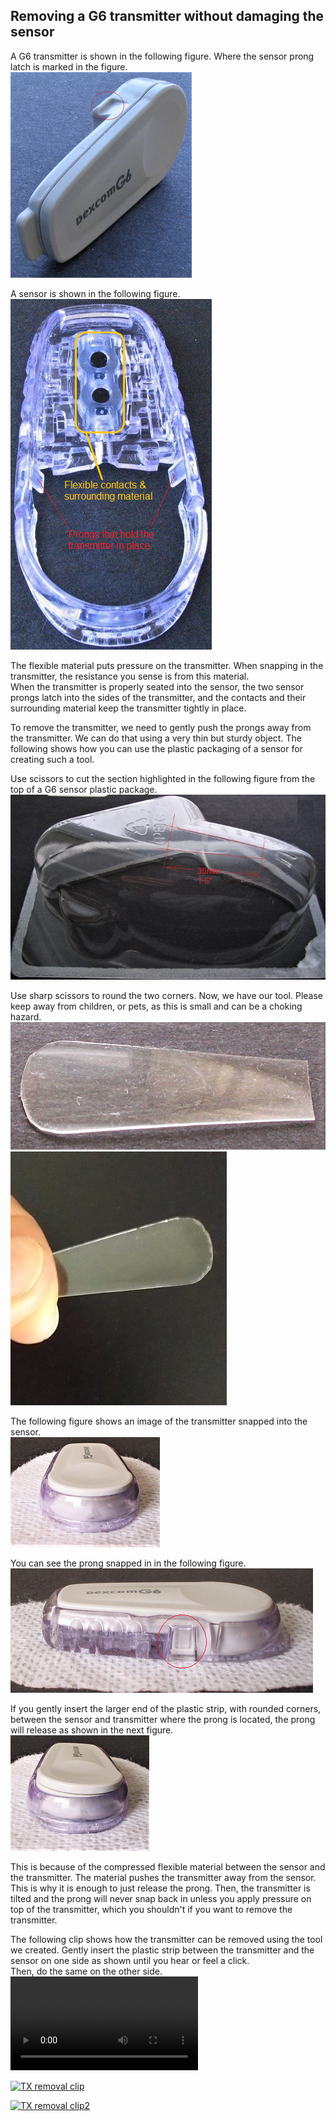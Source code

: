 ## Removing a G6 transmitter without damaging the sensor  
  
A G6 transmitter is shown in the following figure.  Where the sensor prong latch is marked in the figure.  
![](./images/g6-tx-side-2.png)  

A sensor is shown in the following figure.  
![](./images/g6-snsr-top.png)    

The flexible material puts pressure on the transmitter.  When snapping in the transmitter, the resistance you sense is from this material.  
When the transmitter is properly seated into the sensor, the two sensor prongs latch into the sides of the transmitter, and the contacts and their surrounding material keep the transmitter tightly in place.  

To remove the transmitter, we need to gently push the prongs away from the transmitter.  We can do that using a very thin but sturdy object.  The following shows how you can use the plastic packaging of a sensor for creating such a tool.

Use scissors to cut the section highlighted in the following figure from the top of a G6 sensor plastic package.  
![](./images/g6-snsr-pckg.png)  

Use sharp scissors to round the two corners.  Now, we have our tool.  Please keep away from children, or pets, as this is small and can be a choking hazard.  
![](./images/cut-tool-2.png)  
![](./images/cut_tool.png)  

The following figure shows an image of the transmitter snapped into the sensor.  
![](./images/g6-tx-in-sensor.png)  

You can see the prong snapped in in the following figure.  
![](./images/tx-snsr-side.png)  

If you gently insert the larger end of the plastic strip, with rounded corners, between the sensor and transmitter where the prong is located, the prong will release as shown in the next figure.    
![](./images/g6-tx-sensor2.png)  

This is because of the compressed flexible material between the sensor and the transmitter.  The material pushes the transmitter away from the sensor.  This is why it is enough to just release the prong.  Then, the transmitter is tilted and the prong will never snap back in unless you apply pressure on top of the transmitter, which you shouldn't if you want to remove the transmitter.  

The following clip shows how the transmitter can be removed using the tool we created.  Gently insert the plastic strip between the transmitter and the sensor on one side as shown until you hear or feel a click.  
Then, do the same on the other side.  
<video src="./videos/Remove-G6-TX.mp4" controls>  

[![TX removal clip](https://img.youtube.com/vi/T7ZioU8cvts/0.jpg)](https://www.youtube.com/watch?v=T7ZioU8cvts)  

[![TX removal clip2](https://img.youtube.com/vi/6W8bT8cq29U/0.jpg)](https://www.youtube.com/watch?v=6W8bT8cq29U)  
